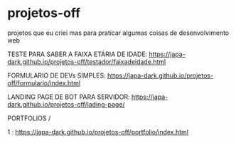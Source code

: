 # projetos-off
 projetos que eu criei mas para praticar algumas coisas de desenvolvimento web

 TESTE PARA SABER A FAIXA ETÁRIA DE IDADE: https://japa-dark.github.io/projetos-off/testador/faixadeidade.html

 FORMULARIO DE DEVs SIMPLES: https://japa-dark.github.io/projetos-off/formulario/index.html

 LANDING PAGE DE BOT PARA SERVIDOR: https://japa-dark.github.io/projetos-off/lading-page/

 PORTFOLIOS / 

 1 : https://japa-dark.github.io/projetos-off/portfolio/index.html
